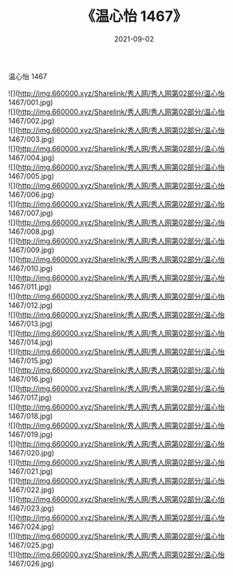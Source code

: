 ﻿---
layout: post
title:  《温心怡 1467》
date:   2021-09-02
img: http://img.660000.xyz/Sharelink/秀人网/秀人网第02部分/温心怡 1467/000.jpg
categories: [美女, 清纯, 唯美]
---

温心怡 1467

  ![](http://img.660000.xyz/Sharelink/秀人网/秀人网第02部分/温心怡 1467/001.jpg) <br> ![](http://img.660000.xyz/Sharelink/秀人网/秀人网第02部分/温心怡 1467/002.jpg) <br> ![](http://img.660000.xyz/Sharelink/秀人网/秀人网第02部分/温心怡 1467/003.jpg) <br> ![](http://img.660000.xyz/Sharelink/秀人网/秀人网第02部分/温心怡 1467/004.jpg) <br> ![](http://img.660000.xyz/Sharelink/秀人网/秀人网第02部分/温心怡 1467/005.jpg) <br> ![](http://img.660000.xyz/Sharelink/秀人网/秀人网第02部分/温心怡 1467/006.jpg) <br> ![](http://img.660000.xyz/Sharelink/秀人网/秀人网第02部分/温心怡 1467/007.jpg) <br> ![](http://img.660000.xyz/Sharelink/秀人网/秀人网第02部分/温心怡 1467/008.jpg) <br> ![](http://img.660000.xyz/Sharelink/秀人网/秀人网第02部分/温心怡 1467/009.jpg) <br> ![](http://img.660000.xyz/Sharelink/秀人网/秀人网第02部分/温心怡 1467/010.jpg) <br> ![](http://img.660000.xyz/Sharelink/秀人网/秀人网第02部分/温心怡 1467/011.jpg) <br> ![](http://img.660000.xyz/Sharelink/秀人网/秀人网第02部分/温心怡 1467/012.jpg) <br> ![](http://img.660000.xyz/Sharelink/秀人网/秀人网第02部分/温心怡 1467/013.jpg) <br> ![](http://img.660000.xyz/Sharelink/秀人网/秀人网第02部分/温心怡 1467/014.jpg) <br> ![](http://img.660000.xyz/Sharelink/秀人网/秀人网第02部分/温心怡 1467/015.jpg) <br> ![](http://img.660000.xyz/Sharelink/秀人网/秀人网第02部分/温心怡 1467/016.jpg) <br> ![](http://img.660000.xyz/Sharelink/秀人网/秀人网第02部分/温心怡 1467/017.jpg) <br> ![](http://img.660000.xyz/Sharelink/秀人网/秀人网第02部分/温心怡 1467/018.jpg) <br> ![](http://img.660000.xyz/Sharelink/秀人网/秀人网第02部分/温心怡 1467/019.jpg) <br> ![](http://img.660000.xyz/Sharelink/秀人网/秀人网第02部分/温心怡 1467/020.jpg) <br> ![](http://img.660000.xyz/Sharelink/秀人网/秀人网第02部分/温心怡 1467/021.jpg) <br> ![](http://img.660000.xyz/Sharelink/秀人网/秀人网第02部分/温心怡 1467/022.jpg) <br> ![](http://img.660000.xyz/Sharelink/秀人网/秀人网第02部分/温心怡 1467/023.jpg) <br> ![](http://img.660000.xyz/Sharelink/秀人网/秀人网第02部分/温心怡 1467/024.jpg) <br> ![](http://img.660000.xyz/Sharelink/秀人网/秀人网第02部分/温心怡 1467/025.jpg) <br> ![](http://img.660000.xyz/Sharelink/秀人网/秀人网第02部分/温心怡 1467/026.jpg) <br>